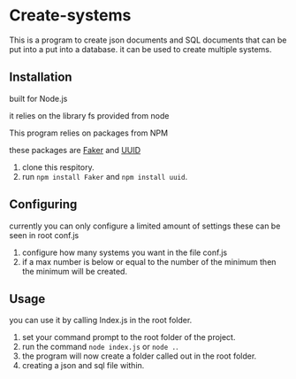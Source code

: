 # Create-systems

This is a program to create json documents and SQL documents that can be put into a put into a database.
it can be used to create multiple systems.

## Installation

built for Node.js

it relies on the library fs provided from node 

This program relies on packages from NPM

these packages are [Faker](https://github.com/marak/Faker.js/) and [UUID](https://github.com/kelektiv/node-uuid)

1. clone this respitory.
1. run `npm install Faker` and `npm install uuid`.

## Configuring

currently you can only configure a limited amount of settings these can be seen in root conf.js

1. configure how many systems you want in the file conf.js
1. if a max number is below or equal to the number of the minimum then the minimum will be created.

## Usage

you can use it by calling Index.js in the root folder.

1. set your command prompt to the root folder of the project.
1. run the command `node index.js` or `node .`.
1. the program will now create a folder called out in the root folder.
1. creating a json and sql file within.
